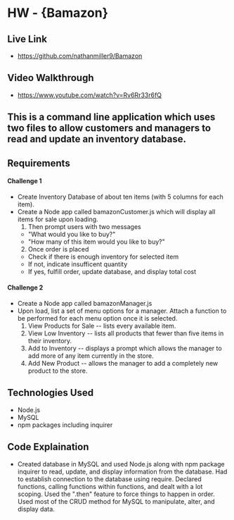 # HW - {Bamazon}

## Live Link 
 - https://github.com/nathanmiller9/Bamazon
 
## Video Walkthrough
 - https://www.youtube.com/watch?v=Rv6Rr33r6fQ

## This is a command line application which uses two files to allow customers and managers to read and update an inventory database.

## Requirements
#### Challenge 1 
- Create Inventory Database of about ten items (with 5 columns for each item).
- Create a Node app called bamazonCustomer.js which will display all items for sale upon loading.
  1. Then prompt users with two messages
    - "What would you like to buy?"
    - "How many of this item would you like to buy?"
  2. Once order is placed
    - Check if there is enough inventory for selected item
    - If not, indicate insufficent quantity
    - If yes, fulfill order, update database, and display total cost

#### Challenge 2
- Create a Node app called bamazonManager.js
- Upon load, list a set of menu options for a manager. Attach a function to be performed for each menu option once it is selected.
  1. View Products for Sale -- lists every available item.
  2. View Low Inventory -- lists all products that fewer than five items in their inventory.
  3. Add to Inventory -- displays a prompt which allows the manager to add more of any item currently in the store.  
  4. Add New Product -- allows the manager to add a completely new product to the store.  

## Technologies Used
- Node.js
- MySQL
- npm packages including inquirer

## Code Explaination
- Created database in MySQL and used Node.js along with npm package inquirer to read, update, and display information from the database.  Had to establish connection to the database using require.  Declared functions, calling functions within functions, and dealt with a lot scoping.  Used the ".then" feature to force things to happen in order.  Used most of the CRUD method for MySQL to manipulate, alter, and display data.  
